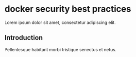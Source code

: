 # docker security best practices

Lorem ipsum dolor sit amet, consectetur adipiscing elit.

## Introduction

Pellentesque habitant morbi tristique senectus et netus.
